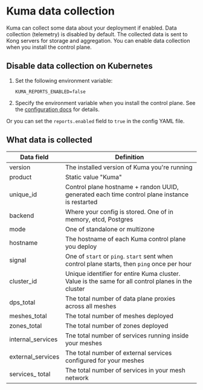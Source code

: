 # Kuma data collection

Kuma can collect some data about your deployment if enabled. Data collection (telemetry) is disabled by default. The collected data is sent to Kong servers for storage and aggregation. You can enable data collection when you install the control plane.

## Disable data collection on Kubernetes

1.  Set the following environment variable:

    ```
    KUMA_REPORTS_ENABLED=false
    ```

1.  Specify the environment variable when you install the control plane. See the [configuration docs](/docs/1.4.1/documentation/configuration/) for details.

Or you can set the `reports.enabled` field to `true` in the config YAML file.

## What data is collected

| Data field | Definition | 
|---|---|
| version  | The installed version of Kuma you're running | 
| product  | Static value "Kuma" | 
| unique_id  | Control plane hostname + randon UUID, generated each time control plane instance is restarted | 
| backend  | Where your config is stored. One of in memory, etcd, Postgres | 
| mode    | One of standalone or multizone |
| hostname | The hostname of each Kuma control plane you deploy |
| signal | One of `start` or `ping`. `start` sent when control plane starts, then `ping` once per hour | 
| cluster_id | Unique identifier for entire Kuma cluster. Value is the same for all control planes in the cluster |
| dps_total | The total number of data plane proxies across all meshes | 
| meshes_total | The total number of meshes deployed | 
| zones_total | The total number of zones deployed | 
| internal_services | Tne total number of services running inside your meshes | 
| external_services | The total number of external services configured for your meshes |
| services_ total | The total number of services in your mesh network | 
